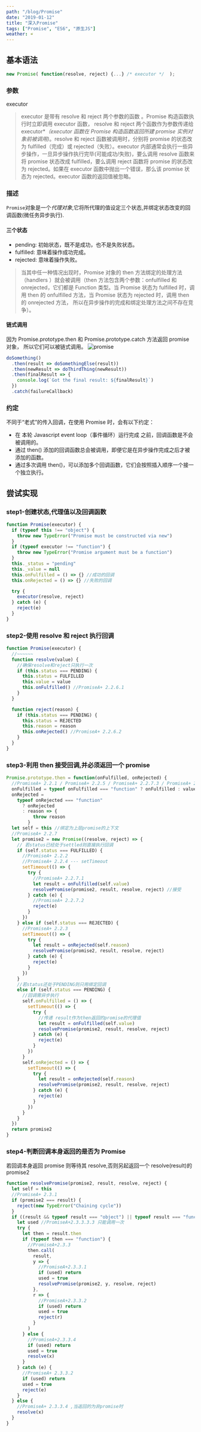 ```yaml
---
path: "/blog/Promise"
date: "2019-01-12"
title: "深入Promise"
tags: ["Promise", "ES6", "原生JS"]
weather: ☔
---
```


## 基本语法

```js
new Promise( function(resolve, reject) {...} /* executor */  );
```

### 参数

executor

> executor 是带有 resolve 和 reject 两个参数的函数 。Promise 构造函数执行时立即调用 executor 函数， resolve 和 reject 两个函数作为参数传递给 executor\*_（executor 函数在 Promise 构造函数返回所建 promise 实例对象前被调用)_。resolve 和 reject 函数被调用时，分别将 promise 的状态改为 fulfilled（完成）或 rejected（失败）。executor 内部通常会执行一些异步操作，一旦异步操作执行完毕(可能成功/失败)，要么调用 resolve 函数来将 promise 状态改成 fulfilled，要么调用 reject 函数将 promise 的状态改为 rejected。如果在 executor 函数中抛出一个错误，那么该 promise 状态为 rejected。executor 函数的返回值被忽略。

### 描述

`Promise`对象是一个*代理对象*,它将所代理的值设定三个状态,并绑定状态改变的回调函数(微任务异步执行).

#### 三个状态

- pending: 初始状态，既不是成功，也不是失败状态。
- fulfilled: 意味着操作成功完成。
- rejected: 意味着操作失败。

> 当其中任一种情况出现时，Promise 对象的 then 方法绑定的处理方法（handlers ）就会被调用（then 方法包含两个参数：onfulfilled 和 onrejected，它们都是 Function 类型。当 Promise 状态为 fulfilled 时，调用 then 的 onfulfilled 方法，当 Promise 状态为 rejected 时，调用 then 的 onrejected 方法， 所以在异步操作的完成和绑定处理方法之间不存在竞争）。

#### 链式调用

因为 Promise.prototype.then 和 Promise.prototype.catch 方法返回 promise 对象， 所以它们可以被链式调用。
![promise](https://mdn.mozillademos.org/files/8633/promises.png)

```js
doSomething()
  .then(result => doSomethingElse(result))
  .then(newResult => doThirdThing(newResult))
  .then(finalResult => {
    console.log(`Got the final result: ${finalResult}`)
  })
  .catch(failureCallback)
```

### 约定

不同于“老式”的传入回调，在使用 Promise 时，会有以下约定：

- 在 本轮 Javascript event loop（事件循环）运行完成 之前，回调函数是不会被调用的。
- 通过 then() 添加的回调函数总会被调用，即便它是在异步操作完成之后才被添加的函数。
- 通过多次调用 then()，可以添加多个回调函数，它们会按照插入顺序一个接一个独立执行。

## 尝试实现

### step1-创建状态,代理值以及回调函数

```js
function Promise(executor) {
  if (typeof this !== "object") {
    throw new TypeError("Promise must be constructed via new")
  }
  if (typeof executor !== "function") {
    throw new TypeError("Promise argument must be a function")
  }
  this._status = "pending"
  this._value = null
  this.onFulfilled = () => {} //成功的回调
  this.onRejected = () => {} //失败的回调

  try {
    executor(resolve, reject)
  } catch (e) {
    reject(e)
  }
}
```

### step2-使用 resolve 和 reject 执行回调

```js
function Promise(executor) {
  //~~~~~~
  function resolve(value) {
    //确保resolve和reject只执行一次
    if (this.status === PENDING) {
      this.status = FULFILLED
      this.value = value
      this.onFulfilled() //PromiseA+ 2.2.6.1
    }
  }

  function reject(reason) {
    if (this.status === PENDING) {
      this.status = REJECTED
      this.reason = reason
      this.onRejected() //PromiseA+ 2.2.6.2
    }
  }
}
```

### step3-利用 then 接受回调,并必须返回一个 promise

```js
Promise.prototype.then = function(onFulfilled, onRejected) {
  //PromiseA+ 2.2.1 / PromiseA+ 2.2.5 / PromiseA+ 2.2.7.3 / PromiseA+ 2.2.7.4
  onFulfilled = typeof onFulfilled === "function" ? onFulfilled : value => value
  onRejected =
    typeof onRejected === "function"
      ? onRejected
      : reason => {
          throw reason
        }
  let self = this //绑定为上层promise的上下文
  //PromiseA+ 2.2.7
  let promise2 = new Promise((resolve, reject) => {
    // 若status已经处于settled则直接执行回调
    if (self.status === FULFILLED) {
      //PromiseA+ 2.2.2
      //PromiseA+ 2.2.4 --- setTimeout
      setTimeout(() => {
        try {
          //PromiseA+ 2.2.7.1
          let result = onFulfilled(self.value)
          resolvePromise(promise2, result, resolve, reject) //接受
        } catch (e) {
          //PromiseA+ 2.2.7.2
          reject(e)
        }
      })
    } else if (self.status === REJECTED) {
      //PromiseA+ 2.2.3
      setTimeout(() => {
        try {
          let result = onRejected(self.reason)
          resolvePromise(promise2, result, resolve, reject)
        } catch (e) {
          reject(e)
        }
      })
    }
    //若status还处于PENDING则只用绑定回调
    else if (self.status === PENDING) {
      //回调需异步执行
      self.onFulfilled = () => {
        setTimeout(() => {
          try {
            //传递 result作为then返回的promise的代理值
            let result = onFulfilled(self.value)
            resolvePromise(promise2, result, resolve, reject)
          } catch (e) {
            reject(e)
          }
        })
      }
      self.onRejected = () => {
        setTimeout(() => {
          try {
            let result = onRejected(self.reason)
            resolvePromise(promise2, result, resolve, reject)
          } catch (e) {
            reject(e)
          }
        })
      }
    }
  })
  return promise2
}
```

### step4-判断回调本身返回的是否为 Promise

若回调本身返回 promise 则等待其 resolve,否则另起返回一个 resolve(result)的 promise2

```js
function resolvePromise(promise2, result, resolve, reject) {
  let self = this
  //PromiseA+ 2.3.1
  if (promise2 === result) {
    reject(new TypeError("Chaining cycle"))
  }
  if ((result && typeof result === "object") || typeof result === "function") {
    let used //PromiseA+2.3.3.3.3 只能调用一次
    try {
      let then = result.then
      if (typeof then === "function") {
        //PromiseA+2.3.3
        then.call(
          result,
          y => {
            //PromiseA+2.3.3.1
            if (used) return
            used = true
            resolvePromise(promise2, y, resolve, reject)
          },
          r => {
            //PromiseA+2.3.3.2
            if (used) return
            used = true
            reject(r)
          }
        )
      } else {
        //PromiseA+2.3.3.4
        if (used) return
        used = true
        resolve(x)
      }
    } catch (e) {
      //PromiseA+ 2.3.3.2
      if (used) return
      used = true
      reject(e)
    }
  } else {
    //PromiseA+ 2.3.3.4 ,当返回的为非promise时
    resolve(x)
  }
}
```
